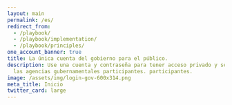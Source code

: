 ```yaml
---
layout: main
permalink: /es/
redirect_from:
  - /playbook/
  - /playbook/implementation/
  - /playbook/principles/
one_account_banner: true
title: La única cuenta del gobierno para el público.
description: Use una cuenta y contraseña para tener acceso privado y seguro a
  las agencias gubernamentales participantes. participantes.
image: /assets/img/login-gov-600x314.png
meta_title: Inicio
twitter_card: large
---
```

